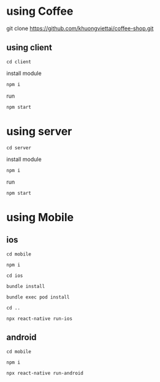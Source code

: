

# using Coffee
git clone https://github.com/khuongviettai/coffee-shop.git

## using client

```
cd client 

```
install module
```
npm i
```
run 
```
npm start
```


# using server

```
cd server 

```
install module
```
npm i
```
run 
```
npm start
```

# using Mobile
## ios

```
cd mobile
```

 ```
 npm i
 ```
 
```
cd ios 
```

``` 
bundle install
```

``` 
bundle exec pod install 
```

 ```
 cd ..  
 ```
 
``` 
npx react-native run-ios 
```


## android

``` 
cd mobile
```
``` 
npm i
```
``` 
npx react-native run-android
``` 
